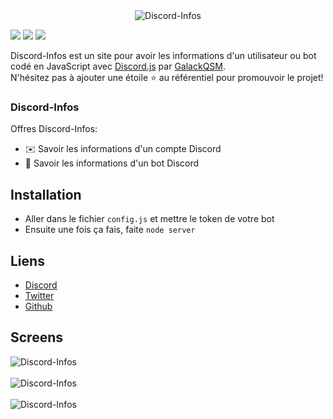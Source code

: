<center><img alt="Discord-Infos" src="https://i.ibb.co/LJ1Nr1r/93abe2aefede2708f687c732d482313c.png"></center>

[![](https://img.shields.io/discord/745382663896039496.svg?logo=discord&colorB=7289DA)](https://discord.gg/XH7zQ8s)
[![](https://img.shields.io/badge/discord.js-v12.0.0--dev-blue.svg?logo=npm)](https://github.com/discordjs)
[![](https://img.shields.io/badge/paypal-donate-blue.svg)](https://paypal.me/GalackQSM)

Discord-Infos est un site pour avoir les informations d'un utilisateur ou bot codé en JavaScript avec [Discord.js](https://discord.js.org) par [GalackQSM](https://github.com/GalackQSM).  
N'hésitez pas à ajouter une étoile ⭐ au référentiel pour promouvoir le projet!

### Discord-Infos

Offres Discord-Infos:
*   ✉️ Savoir les informations d'un compte Discord
*   🤖 Savoir les informations d'un bot Discord

## Installation

* Aller dans le fichier `config.js` et mettre le token de votre bot
* Ensuite une fois ça fais, faite `node server`

## Liens

*   [Discord](https://discord.gg/XH7zQ8s)
*   [Twitter](https://twitter.com/Galack_QSM)
*   [Github](https://github.com/GalackQSM/)

## Screens
<img alt="Discord-Infos" src="https://i.imgur.com/eCfY5ki.png"><br>  
<img alt="Discord-Infos" src="https://i.imgur.com/yjJ9IBG.png"><br>  
<img alt="Discord-Infos" src="https://i.imgur.com/qKkSnJt.png"><br>  

